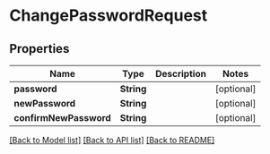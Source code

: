 # ChangePasswordRequest

## Properties
Name | Type | Description | Notes
------------ | ------------- | ------------- | -------------
**password** | **String** |  | [optional] 
**newPassword** | **String** |  | [optional] 
**confirmNewPassword** | **String** |  | [optional] 

[[Back to Model list]](../README.md#documentation-for-models) [[Back to API list]](../README.md#documentation-for-api-endpoints) [[Back to README]](../README.md)


